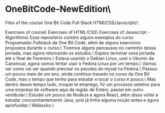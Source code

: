 # OneBitCode-NewEdition\\
Files of the course One Bit Code Full Stack HTMl/CSS/Javscriptz\\

Exercises of course\\
Exercises of HTML/CSS\\
Exercises of Javascript - Algorithms\\
Esse repositório contém alguns exemplos do curso Programador Fullstack da One Bit Code, além de alguns exercícios propostos durante o curso.\\
Tivemos alguns percausos no caminho dessa jornada, mas agora retomando os estudos.\\
Espero terminar essa jornada até o final de Fevereiro.\\
Estava usando o Debian Linux, usei o Ubuntu da Canonical, agora vamos tentar usar o Fedora Linux por um tempo.\\
Vamos ver como vai ser quando precisar os pacotes do mysql no Fedora.\\
Passou um pouco mais de um ano, ainda continuo travado no curso da One Bit Code, mas o tempo que tenho para estudar e tocar o curso é pouco.\\
Mas dentro desse tempo todo, troquei te emprego, fiz um processo seletivo para uma empresa de software aqui da região de Esteio, passei em outro vestibular.\\
Estudei um pouco de NodeJs e agora React, além disso voltei a estudar concomitantemente Java, pois já tinha alguma noção antes e agora aprofundar.\\
Walescko.\\
